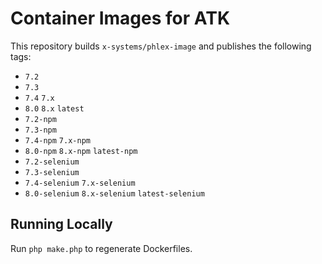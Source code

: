 # Container Images for ATK

This repository builds `x-systems/phlex-image` and publishes the following tags:

- `7.2`
- `7.3`
- `7.4` `7.x`
- `8.0` `8.x` `latest`
- `7.2-npm`
- `7.3-npm`
- `7.4-npm` `7.x-npm`
- `8.0-npm` `8.x-npm` `latest-npm`
- `7.2-selenium`
- `7.3-selenium`
- `7.4-selenium` `7.x-selenium`
- `8.0-selenium` `8.x-selenium` `latest-selenium`

## Running Locally

Run `php make.php` to regenerate Dockerfiles.
